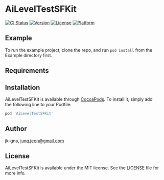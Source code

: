 # AiLevelTestSFKit

[![CI Status](https://img.shields.io/travis/jk-gna/AiLevelTestSFKit.svg?style=flat)](https://travis-ci.org/jk-gna/AiLevelTestSFKit)
[![Version](https://img.shields.io/cocoapods/v/AiLevelTestSFKit.svg?style=flat)](https://cocoapods.org/pods/AiLevelTestSFKit)
[![License](https://img.shields.io/cocoapods/l/AiLevelTestSFKit.svg?style=flat)](https://cocoapods.org/pods/AiLevelTestSFKit)
[![Platform](https://img.shields.io/cocoapods/p/AiLevelTestSFKit.svg?style=flat)](https://cocoapods.org/pods/AiLevelTestSFKit)

## Example

To run the example project, clone the repo, and run `pod install` from the Example directory first.

## Requirements

## Installation

AiLevelTestSFKit is available through [CocoaPods](https://cocoapods.org). To install
it, simply add the following line to your Podfile:

```ruby
pod 'AiLevelTestSFKit'
```

## Author

jk-gna, junq.jeon@gmail.com

## License

AiLevelTestSFKit is available under the MIT license. See the LICENSE file for more info.
